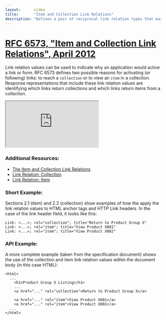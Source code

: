 ```yaml
---
layout:      video
title:       "Item and Collection Link Relations"
description: "Defines a pair of reciprocal link relation types that may be used to express the relationship between a collection and its members."
---
```


# [RFC 6573, "Item and Collection Link Relations", April 2012](https://datatracker.ietf.org/doc/html/rfc6573)

Link relation values can be used to indicate why an application would active a link or form. RFC 6573 defines two possible reasons for activating (or following) links: to reach a `collection` or to view an `item` in a collection. Response representations that include these link relation values are identifying which links return collections and which links return items from a collection.

<div class="ytcontainer">
  <iframe class="yt" allowfullscreen="" src="https://www.youtube.com/embed/TpVsg2Nz_38"></iframe>
</div>

### Additional Resources:

- [The Item and Collection Link Relations](https://webconcepts.info/specs/IETF/RFC/6573.html)
- [Link Relation: Collection](https://webconcepts.info/concepts/link-relation/collection)
- [Link Relation: Item](https://webconcepts.info/concepts/link-relation/item)

### Short Example:

Sections 2.1 (item) and 2.2 (collection) show examples of how the apply the link relation values to HTML anchor tags and HTTP Link headers. In the case of the link header field, it looks like this:


```
Link: <...>; rel="collection"; title="Return to Product Group X"
Link: <...>; rel="item"; title="View Product X001"
Link: <...>; rel="item"; title="View Product X002"
```


### API Example:

A more complete example (taken from the specification document) shows the use of the collection and item link relation values within the document body (in this case HTML):


```
<html>
  ...
    <h1>Product Group X Listing</h1>
    ...
    <a href="..." rel="collection">Return to Product Group X</a>
    
    <a href="..." rel="item">View Product X001</a>
    <a href="..." rel="item">View Product X002</a>
  ...
</html>
```

